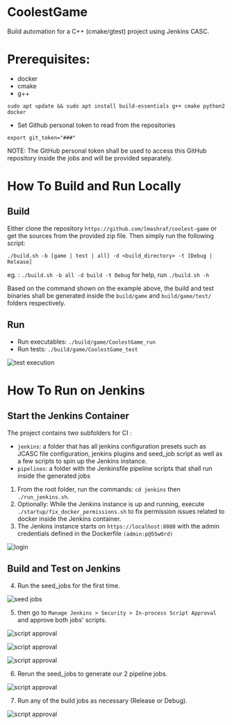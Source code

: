 # CoolestGame
Build automation for a C++ (cmake/gtest) project using Jenkins CASC.

# Prerequisites:
- docker
- cmake
- g++

`sudo apt update && sudo apt install build-essentials g++ cmake python2 docker`

- Set Github personal token to read from the repositories

`export git_token="###"`

NOTE: The GitHub personal token shall be used to access this GitHub repository inside the jobs and will be provided separately.

# How To Build and Run Locally
## Build
Either clone the repository `https://github.com/lmashraf/coolest-game` or get the sources from the provided zip file. Then simply run the following script:

 `./build.sh -b [game | test | all] -d <build_directory> -t [Debug | Release]`

eg. : `./build.sh -b all -d build -t Debug` for help, run `./build.sh -h`

Based on the command shown on the example above, the build and test binaries shall be generated inside the `build/game` and `build/game/test/` folders respectively.

## Run
- Run executables: `./build/game/CoolestGame_run`
- Run tests: `./build/game/CoolestGame_test`

![test execution](https://github.com/lmashraf/coolest-game/blob/master/docs/0_local_test_execution.jpg?raw=true)

# How To Run on Jenkins
## Start the Jenkins Container
The project contains two subfolders for CI :
- `jenkins`: a folder that has all jenkins configuration presets such as JCASC file configuration, jenkins plugins and seed_job script as well as a few scripts to spin up the Jenkins instance.
- `pipelines`: a folder with the Jenkinsfile pipeline scripts that shall run inside the generated jobs

1. From the root folder, run the commands: `cd jenkins` then `./run_jenkins.sh`.
2. Optionally: While the Jenkins instance is up and running, execute `./startup/fix_docker_permissions.sh` to fix permission issues related to docker inside the Jenkins container.
3. The Jenkins instance starts on `https://localhost:8080` with the admin credentials defined in the Dockerfile `(admin:p@55w0rd)`

![login](https://github.com/lmashraf/coolest-game/blob/master/docs/1_jenkins_login.jpg?raw=true)

## Build and Test on Jenkins
4. Run the seed_jobs for the first time.

![seed jobs](https://github.com/lmashraf/coolest-game/blob/master/docs/2_seed_job.jpg?raw=true)

5. then go to `Manage Jenkins > Security > In-process Script Approval`  and approve both jobs' scripts.

![script approval](https://github.com/lmashraf/coolest-game/blob/master/docs/3_script_approval.jpg?raw=true)

![script approval](https://github.com/lmashraf/coolest-game/blob/master/docs/4_script_approval.jpg?raw=true)

![script approval](https://github.com/lmashraf/coolest-game/blob/master/docs/5_script_approval.jpg?raw=true)

6. Rerun the seed_jobs to generate our 2 pipeline jobs.

![script approval](https://github.com/lmashraf/coolest-game/blob/master/docs/6_jobs_generation.jpg?raw=true)

7. Run any of the build jobs as necessary (Release or Debug).

![script approval](https://github.com/lmashraf/coolest-game/blob/master/docs/7_jobs_execution.jpg?raw=true)

